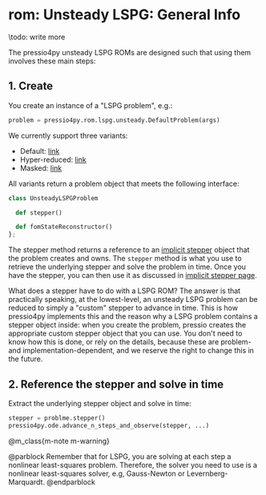 
# rom: Unsteady LSPG: General Info

\todo: write more

The pressio4py unsteady LSPG ROMs are designed such that
using them involves these main steps:

## 1. Create

You create an instance of a "LSPG problem", e.g.: <br/>

```py
problem = pressio4py.rom.lspg.unsteady.DefaultProblem(args)
```

We currently support three variants:

- Default: [link](md_pages_components_rom_lspg_default.html)
- Hyper-reduced: [link](md_pages_components_rom_lspg_hypred.html)
- Masked: [link](md_pages_components_rom_lspg_masked.html)


All variants return a problem object that meets the following interface:

```py
class UnsteadyLSPGProblem

  def stepper()

  def fomStateReconstructor()
};
```

The stepper method returns a reference
to an [implicit stepper](md_pages_components_ode_steppers_implicit.html) object
that the problem creates and owns.
The `stepper` method is what you use to retrieve the underlying
stepper and solve the problem in time.
Once you have the stepper, you can then use it as discussed
in [implicit stepper page](md_pages_components_ode_steppers_implicit.html).

What does a stepper have to do with a LSPG ROM?
The answer is that practically speaking, at the lowest-level,
an unsteady LSPG problem can be reduced to simply a "custom" stepper to advance in time.
This is how pressio4py implements this and the reason why a LSPG
problem contains a stepper object inside: when you create the
problem, pressio creates the appropriate custom stepper
object that you can use. You don't need to know how this is done,
or rely on the details, because these are problem- and implementation-dependent,
and we reserve the right to change this in the future.


## 2. Reference the stepper and solve in time

Extract the underlying stepper object and solve in time:

```py
stepper = problme.stepper()
pressio4py.ode.advance_n_steps_and_observe(stepper, ...)
```

@m_class{m-note m-warning}

@parblock
Remember that for LSPG, you are solving at each step a nonlinear least-squares problem.
Therefore, the solver you need to use is a nonlinear least-squares solver, e.g, Gauss-Newton or Levernberg-Marquardt.
@endparblock
